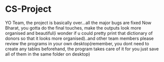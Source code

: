 # CS-Project

YO Team, the project is basically over...all the major bugs are fixed
Now Bharat, you gotta do the final touches, make the outputs look more organised and beautiful(i wonder if u could pretty print that dictionary of donors so that it looks more organised)..and other team members please review the programs in your own desktop(remember, you dont need to create any tables beforehand, the program takes care of it for you just save all of them in the same folder on desktop)

